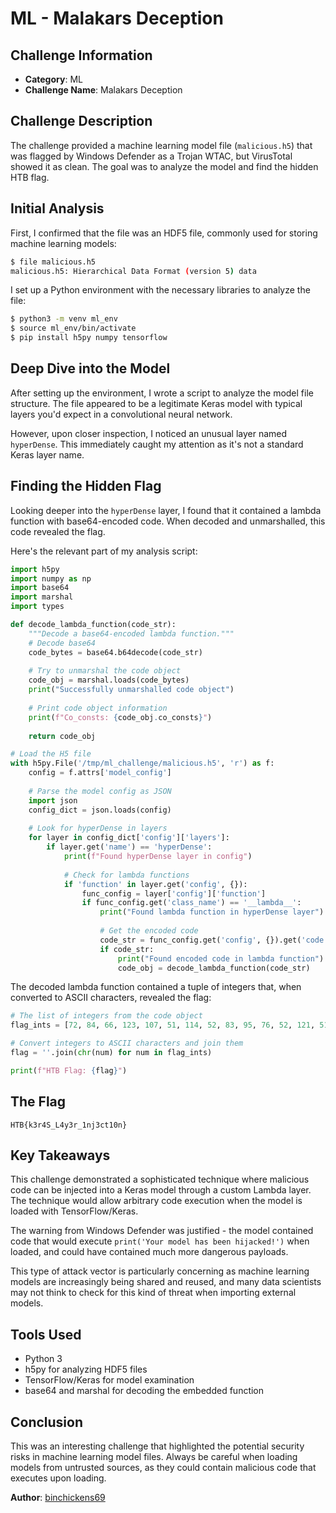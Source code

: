 # ML - Malakars Deception

## Challenge Information
- **Category**: ML
- **Challenge Name**: Malakars Deception

## Challenge Description
The challenge provided a machine learning model file (`malicious.h5`) that was flagged by Windows Defender as a Trojan WTAC, but VirusTotal showed it as clean. The goal was to analyze the model and find the hidden HTB flag.

## Initial Analysis

First, I confirmed that the file was an HDF5 file, commonly used for storing machine learning models:

```bash
$ file malicious.h5
malicious.h5: Hierarchical Data Format (version 5) data
```

I set up a Python environment with the necessary libraries to analyze the file:

```bash
$ python3 -m venv ml_env
$ source ml_env/bin/activate
$ pip install h5py numpy tensorflow
```

## Deep Dive into the Model

After setting up the environment, I wrote a script to analyze the model file structure. The file appeared to be a legitimate Keras model with typical layers you'd expect in a convolutional neural network.

However, upon closer inspection, I noticed an unusual layer named `hyperDense`. This immediately caught my attention as it's not a standard Keras layer name.

## Finding the Hidden Flag

Looking deeper into the `hyperDense` layer, I found that it contained a lambda function with base64-encoded code. When decoded and unmarshalled, this code revealed the flag.

Here's the relevant part of my analysis script:

```python
import h5py
import numpy as np
import base64
import marshal
import types

def decode_lambda_function(code_str):
    """Decode a base64-encoded lambda function."""
    # Decode base64
    code_bytes = base64.b64decode(code_str)
    
    # Try to unmarshal the code object
    code_obj = marshal.loads(code_bytes)
    print("Successfully unmarshalled code object")
    
    # Print code object information
    print(f"Co_consts: {code_obj.co_consts}")
    
    return code_obj

# Load the H5 file
with h5py.File('/tmp/ml_challenge/malicious.h5', 'r') as f:
    config = f.attrs['model_config']
    
    # Parse the model config as JSON
    import json
    config_dict = json.loads(config)
    
    # Look for hyperDense in layers
    for layer in config_dict['config']['layers']:
        if layer.get('name') == 'hyperDense':
            print(f"Found hyperDense layer in config")
            
            # Check for lambda functions
            if 'function' in layer.get('config', {}):
                func_config = layer['config']['function']
                if func_config.get('class_name') == '__lambda__':
                    print("Found lambda function in hyperDense layer")
                    
                    # Get the encoded code
                    code_str = func_config.get('config', {}).get('code')
                    if code_str:
                        print("Found encoded code in lambda function")
                        code_obj = decode_lambda_function(code_str)
```

The decoded lambda function contained a tuple of integers that, when converted to ASCII characters, revealed the flag:

```python
# The list of integers from the code object
flag_ints = [72, 84, 66, 123, 107, 51, 114, 52, 83, 95, 76, 52, 121, 51, 114, 95, 49, 110, 106, 51, 99, 116, 49, 48, 110, 125]

# Convert integers to ASCII characters and join them
flag = ''.join(chr(num) for num in flag_ints)

print(f"HTB Flag: {flag}")
```

## The Flag

```
HTB{k3r4S_L4y3r_1nj3ct10n}
```

## Key Takeaways

This challenge demonstrated a sophisticated technique where malicious code can be injected into a Keras model through a custom Lambda layer. The technique would allow arbitrary code execution when the model is loaded with TensorFlow/Keras.

The warning from Windows Defender was justified - the model contained code that would execute `print('Your model has been hijacked!')` when loaded, and could have contained much more dangerous payloads.

This type of attack vector is particularly concerning as machine learning models are increasingly being shared and reused, and many data scientists may not think to check for this kind of threat when importing external models.

## Tools Used
- Python 3
- h5py for analyzing HDF5 files
- TensorFlow/Keras for model examination
- base64 and marshal for decoding the embedded function

## Conclusion

This was an interesting challenge that highlighted the potential security risks in machine learning model files. Always be careful when loading models from untrusted sources, as they could contain malicious code that executes upon loading.

**Author**: [binchickens69](https://ctf.hackthebox.com/user/profile/605069)